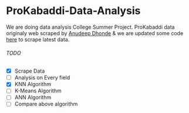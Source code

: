 # ProKabaddi-Data-Analysis
We are doing data analysis College Summer Project. ProKabaddi data originaly web scraped by [Anudeep Dhonde](https://github.com/danudeep90/ProKabaddi) & we are updated some code [here](https://github.com/vinodnimbalkar/ProKabaddi) to scrape latest data.
###### TODO
- [x] Scrape Data </br>
- [ ] Analysis on Every field </br>
- [x] KNN Algorithm
- [ ] K-Means Algorithm
- [ ] ANN Algorithm </br>
- [ ] Compare above algorithm 
